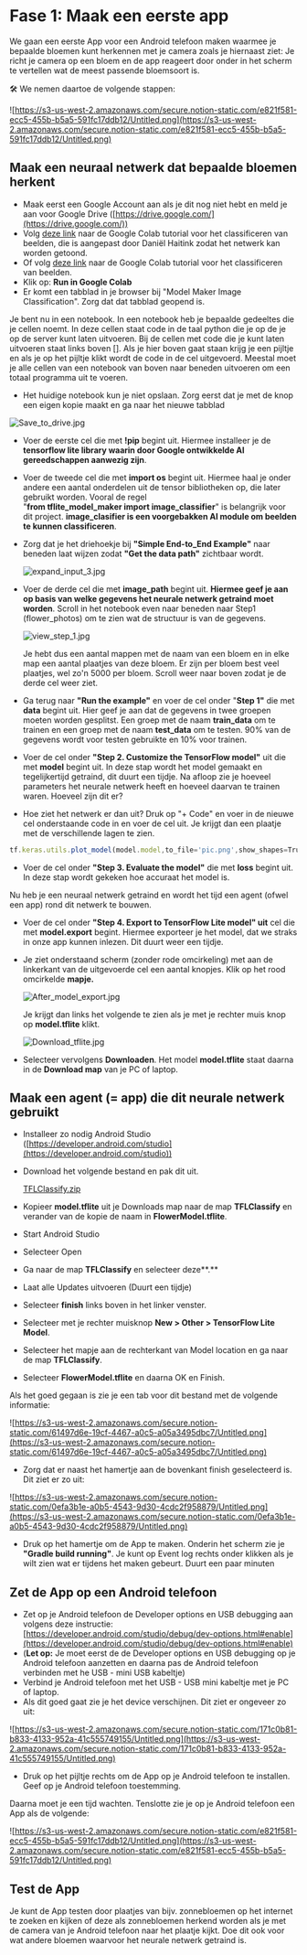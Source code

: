 # Fase 1: Maak een eerste app

We gaan een eerste App voor een Android telefoon maken waarmee je bepaalde bloemen kunt herkennen met je camera zoals je hiernaast ziet: Je richt je camera op een bloem en de app reageert door onder in het scherm te vertellen wat de meest passende bloemsoort is.

<aside>
🛠 We nemen daartoe de volgende stappen:

</aside>

![https://s3-us-west-2.amazonaws.com/secure.notion-static.com/e821f581-ecc5-455b-b5a5-591fc17ddb12/Untitled.png](https://s3-us-west-2.amazonaws.com/secure.notion-static.com/e821f581-ecc5-455b-b5a5-591fc17ddb12/Untitled.png)

## Maak een neuraal netwerk dat bepaalde bloemen herkent

- Maak eerst een Google Account aan als je dit nog niet hebt en meld je aan voor Google Drive ([https://drive.google.com/](https://drive.google.com/))
- Volg [deze link](https://github.com/SLO-AI/tensorflow/blob/main/model_maker_image_classification.ipynb) naar de Google Colab tutorial voor het classificeren van beelden, die is aangepast door Daniël Haitink zodat het netwerk kan worden getoond.
- Of volg [deze link](https://www.tensorflow.org/lite/tutorials/model_maker_image_classification) naar de Google Colab tutorial voor het classificeren van beelden.
- Klik op: **Run in Google Colab**
- Er komt een tabblad in je browser bij "Model Maker Image Classification". Zorg dat dat tabblad geopend is.

Je bent nu in een notebook. In een notebook heb je bepaalde gedeeltes die je cellen noemt. In deze cellen staat code in de taal python die je op de je op de server kunt laten uitvoeren. Bij de cellen met code die je kunt laten uitvoeren staat links boven []. Als je hier boven gaat staan krijg je een pijltje en als je op het pijltje klikt wordt de code in de cel uitgevoerd. Meestal moet je alle cellen   van een notebook van boven naar beneden uitvoeren om een totaal programma uit te voeren.

- Het huidige notebook kun je niet opslaan. Zorg eerst dat je met de knop een eigen kopie maakt en ga naar het nieuwe tabblad

![Save_to_drive.jpg](https://s3-us-west-2.amazonaws.com/secure.notion-static.com/72f83f41-239c-4887-810b-e150e995f32d/Save_to_drive.jpg)

- Voer de eerste cel die met **!pip** begint uit. Hiermee installeer je de **tensorflow lite library waarin  door Google ontwikkelde AI gereedschappen aanwezig zijn**.
- Voer de tweede cel die met **import os** begint uit. Hiermee haal je onder andere een aantal onderdelen uit de tensor bibliotheken op, die later gebruikt worden. Vooral de regel "**from tflite_model_maker import image_classifier**" is belangrijk voor dit project. **image_clasifier is een voorgebakken AI module om beelden te kunnen classificeren**.
- Zorg dat je het driehoekje bij **"Simple End-to_End Example"** naar beneden laat wijzen zodat **"Get the data path"** zichtbaar wordt.
    
    ![expand_input_3.jpg](https://s3-us-west-2.amazonaws.com/secure.notion-static.com/1ee04604-c170-4eef-acc0-609813d5e3da/expand_input_3.jpg)
    
- Voer de derde cel die met **image_path** begint uit. **Hiermee geef je aan op basis van welke gegevens het neurale netwerk getraind moet worden**. Scroll in het notebook even naar beneden naar Step1 (flower_photos) om te zien wat de structuur is van de gegevens.
    
    ![view_step_1.jpg](https://s3-us-west-2.amazonaws.com/secure.notion-static.com/4e910e3d-e5ce-4652-925c-c3b63cfdf9b3/view_step_1.jpg)
    
    Je hebt dus een aantal mappen met de naam van een bloem en in elke map een aantal plaatjes van deze bloem. Er zijn per bloem best veel plaatjes, wel zo'n 5000 per bloem. Scroll weer naar boven zodat je de derde cel weer ziet.
    
- Ga terug naar **"Run the example"** en voer de cel onder "**Step 1"**  die met **data** begint uit. Hier geef je aan dat de gegevens in twee groepen moeten worden gesplitst. Een groep met de naam **train_data** om te trainen en een groep met de naam **test_data** om te testen. 90% van de gegevens wordt voor testen gebruikte en 10% voor trainen.
- Voer de cel onder **"Step 2. Customize the TensorFlow model"** uit die met **model** begint uit. In deze stap wordt het model gemaakt en tegelijkertijd getraind, dit duurt een tijdje. Na afloop zie je hoeveel parameters het neurale netwerk heeft en hoeveel daarvan te trainen waren. Hoeveel zijn dit er?
- Hoe ziet het netwerk er dan uit?
Druk op "+ Code" en voer in de nieuwe cel onderstaande code in en voer de cel uit. Je krijgt dan een plaatje met de verschillende lagen te zien.

```jsx
tf.keras.utils.plot_model(model.model,to_file='pic.png',show_shapes=True)
```

- Voer de cel onder **"Step 3. Evaluate the model"** die met **loss** begint uit. In deze stap wordt gekeken hoe accuraat het model is.

Nu heb je een neuraal netwerk getraind en wordt het tijd een agent (ofwel een app)  rond dit netwerk te bouwen.

- Voer de cel onder **"Step 4. Export to TensorFlow Lite model" uit** cel die met **model.export** begint. Hiermee exporteer je het model, dat we straks in onze app kunnen inlezen. Dit duurt weer een tijdje.
- Je ziet onderstaand scherm  (zonder rode omcirkeling) met aan de linkerkant van de uitgevoerde cel een aantal knopjes. Klik op het rood omcirkelde **mapje.**
    
    ![After_model_export.jpg](https://s3-us-west-2.amazonaws.com/secure.notion-static.com/2d52dd9c-89d9-4588-8411-724c8459a6cd/After_model_export.jpg)
    
    Je krijgt dan links het volgende te zien als je met  je rechter muis knop op **model.tflite** klikt.
    
    ![Download_tflite.jpg](https://s3-us-west-2.amazonaws.com/secure.notion-static.com/93020aa6-0a75-42ee-99f1-aa7af9960795/Download_tflite.jpg)
    
- Selecteer vervolgens **Downloaden**. Het model **model.tflite** staat daarna in de **Download map** van je PC of laptop.

## Maak een agent (= app) die dit neurale netwerk gebruikt

- Installeer zo nodig Android Studio ([https://developer.android.com/studio](https://developer.android.com/studio))
- Download het volgende bestand en pak dit uit.
    
    [TFLClassify.zip](https://s3-us-west-2.amazonaws.com/secure.notion-static.com/09fea157-d5a0-438b-aa71-aca6b60cb8ab/TFLClassify.zip)
    
- Kopieer **model.tflite** uit je Downloads map naar de map **TFLClassify** en verander van de kopie de naam in **FlowerModel.tflite**.
- Start Android Studio
- Selecteer  Open
- Ga naar de map **TFLClassify** en selecteer deze**.**
- Laat alle Updates uitvoeren (Duurt een tijdje)
- Selecteer **finish** links boven in het linker venster.
- Selecteer met je rechter muisknop **New > Other > TensorFlow Lite Model**.
- Selecteer het mapje aan de rechterkant van Model location en ga naar de map **TFLClassify**.
- Selecteer **FlowerModel.tflite** en daarna OK en Finish.

Als het goed gegaan is zie je een tab voor dit bestand met de volgende informatie:

![https://s3-us-west-2.amazonaws.com/secure.notion-static.com/61497d6e-19cf-4467-a0c5-a05a3495dbc7/Untitled.png](https://s3-us-west-2.amazonaws.com/secure.notion-static.com/61497d6e-19cf-4467-a0c5-a05a3495dbc7/Untitled.png)

- Zorg dat er naast het hamertje aan de bovenkant finish geselecteerd is. Dit ziet er zo uit:

![https://s3-us-west-2.amazonaws.com/secure.notion-static.com/0efa3b1e-a0b5-4543-9d30-4cdc2f958879/Untitled.png](https://s3-us-west-2.amazonaws.com/secure.notion-static.com/0efa3b1e-a0b5-4543-9d30-4cdc2f958879/Untitled.png)

- Druk op het hamertje om de App te maken. Onderin het scherm zie je **"Gradle build running"**. Je kunt op Event log rechts onder klikken als je wilt zien wat er tijdens het maken gebeurt. Duurt een paar minuten

## Zet de App op een Android telefoon

- Zet op je Android telefoon de Developer options en USB debugging aan volgens deze instructie: [https://developer.android.com/studio/debug/dev-options.html#enable](https://developer.android.com/studio/debug/dev-options.html#enable)
- (**Let op:** Je moet eerst de de Developer options en USB debugging  op je Android telefoon aanzetten en daarna pas de Android telefoon verbinden met he USB - mini USB kabeltje)
- Verbind je Android telefoon met het USB - USB mini kabeltje met je PC of laptop.
- Als dit goed gaat zie je het device verschijnen. Dit ziet er ongeveer zo uit:

![https://s3-us-west-2.amazonaws.com/secure.notion-static.com/171c0b81-b833-4133-952a-41c555749155/Untitled.png](https://s3-us-west-2.amazonaws.com/secure.notion-static.com/171c0b81-b833-4133-952a-41c555749155/Untitled.png)

- Druk op het pijltje rechts om de App op je Android telefoon te installen. Geef op je Android telefoon toestemming.

Daarna moet je een tijd wachten.  Tenslotte zie je op je Android telefoon een App als de volgende:

![https://s3-us-west-2.amazonaws.com/secure.notion-static.com/e821f581-ecc5-455b-b5a5-591fc17ddb12/Untitled.png](https://s3-us-west-2.amazonaws.com/secure.notion-static.com/e821f581-ecc5-455b-b5a5-591fc17ddb12/Untitled.png)

## Test de App

Je kunt de App testen door plaatjes van bijv. zonnebloemen op het internet te zoeken en kijken of deze als zonnebloemen herkend worden als je met de camera van je Android telefoon naar het plaatje kijkt. Doe dit ook voor wat andere bloemen waarvoor het neurale netwerk getraind is.